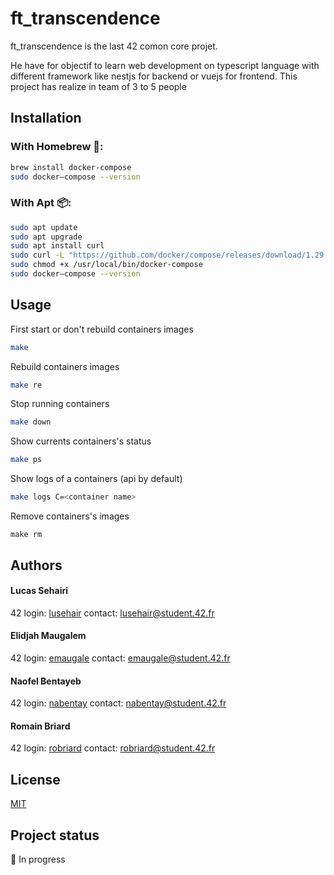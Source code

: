# ft_transcendence
ft_transcendence is the last 42 comon core projet.

He have for objectif to learn web development on typescript language with different
framework like nestjs for backend or vuejs for frontend. This project has realize
in team of 3 to 5 people


## Installation

### With Homebrew 🍺:
```bash
brew install docker-compose
sudo docker–compose --version
```
### With Apt 📦:
```bash
sudo apt update
sudo apt upgrade
sudo apt install curl
sudo curl -L "https://github.com/docker/compose/releases/download/1.29.2/docker-compose-$(uname -s)-$(uname -m)" -o /usr/local/bin/docker-compose
sudo chmod +x /usr/local/bin/docker-compose
sudo docker–compose --version
```


## Usage

First start or don't rebuild containers images
```bash
make
```
Rebuild containers images
```bash
make re
```
Stop running containers
```bash
make down
```
Show currents containers's status
```bash
make ps
```
Show logs of a containers (api by default)
```bash
make logs C=<container name>
```
Remove containers's images
```
make rm
```

## Authors
#### Lucas Sehairi
42 login: [lusehair](https://profile.intra.42.fr/users/lusehair)
contact: lusehair@student.42.fr

####  Elidjah Maugalem
42 login: [emaugale](https://profile.intra.42.fr/users/emaugale)
contact: emaugale@student.42.fr

#### Naofel Bentayeb
42 login: [nabentay](https://profile.intra.42.fr/users/nabentay)
contact: nabentay@student.42.fr

#### Romain Briard
42 login: [robriard](https://profile.intra.42.fr/users/robriard)
contact: robriard@student.42.fr


## License
[MIT](https://choosealicense.com/licenses/mit/)

## Project status

🚧 In progress
